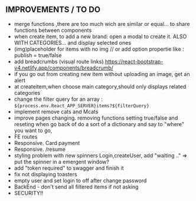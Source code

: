 ## IMPROVEMENTS / TO DO

- merge functions ,there are too much wich are similar or equal... to share functions between components
- when create item, to add a new brand: open a modal to create it. ALSO WITH CATEGORIES... and display selected ones
- (img)placeholder for items with no img // or add option propertie like : publish = true/false
- add breadcrumbs (visual route links) https://react-bootstrap-v4.netlify.app/components/breadcrumb/
- if you go out from creating new item without uploading an image, get an alert
- at createitem,when choose main category,should only displays related categories
- change the filter query for an array : `${process.env.React_APP_SERVER}items?${filterQuery}`
- implement remove cats and Mcats
- improve pages changing. removing functions setting true/false and reseting when go back of do a sort of a dictionary and say to "where" you want to go,
- FE routes
- Responsive. Card payment
- Responsive. /resume
- styling problem with new spinners Login,createUser, add "waiting .." => put the spinner in a emergent window?
- add "token required" to swagger and finish it
- fix not displaying toasters
- empty user and set login to off after change password
- BackEnd - don't send all filtered items if not asking
- SECURITY!!
